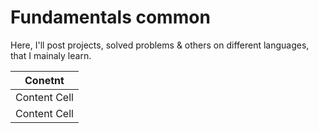 # Fundamentals common
Here, I'll post projects, solved problems & others on different languages, that I mainaly learn.

| Conetnt  | 
| ---------------- |
| Content Cell     | 
| Content Cell     |
